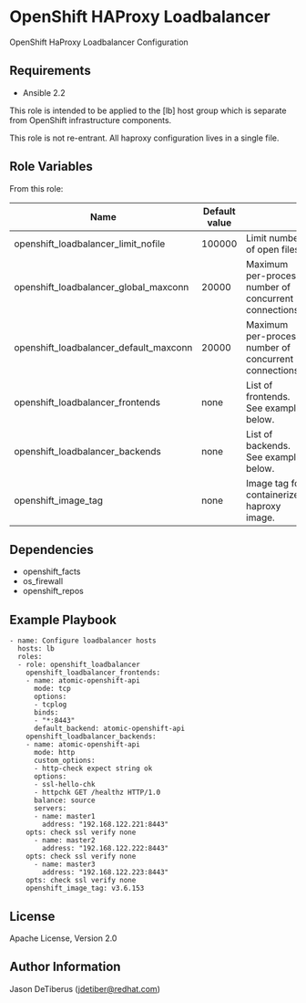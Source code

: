 OpenShift HAProxy Loadbalancer
==============================

OpenShift HaProxy Loadbalancer Configuration

Requirements
------------

* Ansible 2.2

This role is intended to be applied to the [lb] host group which is
separate from OpenShift infrastructure components.

This role is not re-entrant. All haproxy configuration lives in a single file.

Role Variables
--------------

From this role:

| Name                                   | Default value |                                                       |
|----------------------------------------|---------------|-------------------------------------------------------|
| openshift_loadbalancer_limit_nofile    | 100000        | Limit number of open files.                           |
| openshift_loadbalancer_global_maxconn  | 20000         | Maximum per-process number of concurrent connections. |
| openshift_loadbalancer_default_maxconn | 20000         | Maximum per-process number of concurrent connections. |
| openshift_loadbalancer_frontends       | none          | List of frontends. See example below.                 |
| openshift_loadbalancer_backends        | none          | List of backends. See example below.                  |
| openshift_image_tag                    | none          | Image tag for containerized haproxy image.            |

Dependencies
------------

* openshift_facts
* os_firewall
* openshift_repos

Example Playbook
----------------

```
- name: Configure loadbalancer hosts
  hosts: lb
  roles:
  - role: openshift_loadbalancer
    openshift_loadbalancer_frontends:
    - name: atomic-openshift-api
      mode: tcp
      options:
      - tcplog
      binds:
      - "*:8443"
      default_backend: atomic-openshift-api
    openshift_loadbalancer_backends:
    - name: atomic-openshift-api
      mode: http
      custom_options:
      - http-check expect string ok
      options:
      - ssl-hello-chk
      - httpchk GET /healthz HTTP/1.0
      balance: source
      servers:
      - name: master1
        address: "192.168.122.221:8443"
	opts: check ssl verify none
      - name: master2
        address: "192.168.122.222:8443"
	opts: check ssl verify none
      - name: master3
        address: "192.168.122.223:8443"
	opts: check ssl verify none
    openshift_image_tag: v3.6.153
```

License
-------

Apache License, Version 2.0

Author Information
------------------

Jason DeTiberus (jdetiber@redhat.com)
